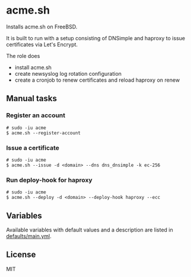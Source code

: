 # acme.sh

Installs acme.sh on FreeBSD.

It is built to run with a setup consisting of DNSimple and haproxy to issue
certificates via Let's Encrypt.

The role does
- install acme.sh
- create newsyslog log rotation configuration
- create a cronjob to renew certificates and reload haproxy on renew

## Manual tasks

### Register an account

```
# sudo -iu acme
$ acme.sh --register-account
```

### Issue a certificate

```
# sudo -iu acme
$ acme.sh --issue -d <domain> --dns dns_dnsimple -k ec-256
```

### Run deploy-hook for haproxy

```
# sudo -iu acme
$ acme.sh --deploy -d <domain> --deploy-hook haproxy --ecc
```

## Variables

Available variables with default values and a description are listed in
[defaults/main.yml](defaults/main.yml).

## License

MIT
